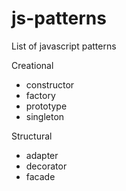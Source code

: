 # js-patterns

List of javascript patterns

Creational

- constructor
- factory
- prototype
- singleton
  
Structural

- adapter
- decorator
- facade
